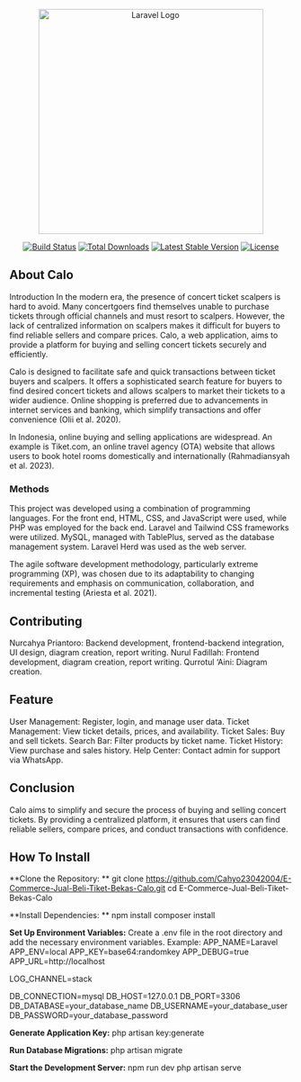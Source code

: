 <p align="center"><a href="https://laravel.com" target="_blank"><img src="https://raw.githubusercontent.com/laravel/art/master/logo-lockup/5%20SVG/2%20CMYK/1%20Full%20Color/laravel-logolockup-cmyk-red.svg" width="400" alt="Laravel Logo"></a></p>

<p align="center">
<a href="https://github.com/laravel/framework/actions"><img src="https://github.com/laravel/framework/workflows/tests/badge.svg" alt="Build Status"></a>
<a href="https://packagist.org/packages/laravel/framework"><img src="https://img.shields.io/packagist/dt/laravel/framework" alt="Total Downloads"></a>
<a href="https://packagist.org/packages/laravel/framework"><img src="https://img.shields.io/packagist/v/laravel/framework" alt="Latest Stable Version"></a>
<a href="https://packagist.org/packages/laravel/framework"><img src="https://img.shields.io/packagist/l/laravel/framework" alt="License"></a>
</p>

## About Calo

Introduction
In the modern era, the presence of concert ticket scalpers is hard to avoid. Many concertgoers find themselves unable to purchase tickets through official channels and must resort to scalpers. However, the lack of centralized information on scalpers makes it difficult for buyers to find reliable sellers and compare prices. Calo, a web application, aims to provide a platform for buying and selling concert tickets securely and efficiently.

Calo is designed to facilitate safe and quick transactions between ticket buyers and scalpers. It offers a sophisticated search feature for buyers to find desired concert tickets and allows scalpers to market their tickets to a wider audience. Online shopping is preferred due to advancements in internet services and banking, which simplify transactions and offer convenience (Olii et al. 2020).

In Indonesia, online buying and selling applications are widespread. An example is Tiket.com, an online travel agency (OTA) website that allows users to book hotel rooms domestically and internationally (Rahmadiansyah et al. 2023).

### Methods

This project was developed using a combination of programming languages. For the front end, HTML, CSS, and JavaScript were used, while PHP was employed for the back end. Laravel and Tailwind CSS frameworks were utilized. MySQL, managed with TablePlus, served as the database management system. Laravel Herd was used as the web server.

The agile software development methodology, particularly extreme programming (XP), was chosen due to its adaptability to changing requirements and emphasis on communication, collaboration, and incremental testing (Ariesta et al. 2021).

## Contributing

Nurcahya Priantoro: Backend development, frontend-backend integration, UI design, diagram creation, report writing.
Nurul Fadillah: Frontend development, diagram creation, report writing.
Qurrotul ‘Aini: Diagram creation.

## Feature

User Management: Register, login, and manage user data.
Ticket Management: View ticket details, prices, and availability.
Ticket Sales: Buy and sell tickets.
Search Bar: Filter products by ticket name.
Ticket History: View purchase and sales history.
Help Center: Contact admin for support via WhatsApp.

## Conclusion

Calo aims to simplify and secure the process of buying and selling concert tickets. By providing a centralized platform, it ensures that users can find reliable sellers, compare prices, and conduct transactions with confidence.

## How To Install

**Clone the Repository: **
git clone https://github.com/Cahyo23042004/E-Commerce-Jual-Beli-Tiket-Bekas-Calo.git
cd E-Commerce-Jual-Beli-Tiket-Bekas-Calo

**Install Dependencies: **
npm install
composer install

**Set Up Environment Variables:**
Create a .env file in the root directory and add the necessary environment variables. Example:
APP_NAME=Laravel
APP_ENV=local
APP_KEY=base64:randomkey
APP_DEBUG=true
APP_URL=http://localhost

LOG_CHANNEL=stack

DB_CONNECTION=mysql
DB_HOST=127.0.0.1
DB_PORT=3306
DB_DATABASE=your_database_name
DB_USERNAME=your_database_user
DB_PASSWORD=your_database_password

**Generate Application Key:**
php artisan key:generate

**Run Database Migrations:**
php artisan migrate

**Start the Development Server:**
npm run dev
php artisan serve
